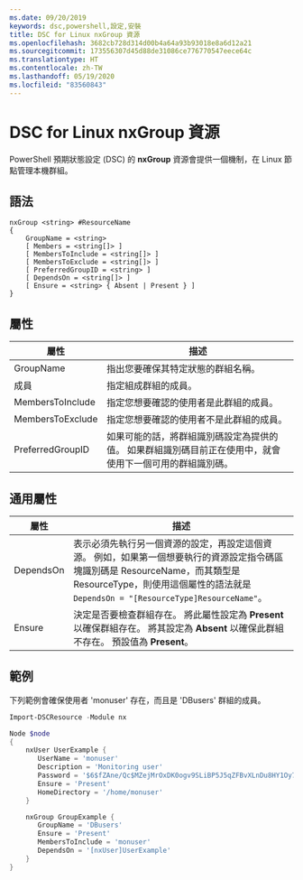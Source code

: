 ```yaml
---
ms.date: 09/20/2019
keywords: dsc,powershell,設定,安裝
title: DSC for Linux nxGroup 資源
ms.openlocfilehash: 3682cb728d314d00b4a64a93b93018e8a6d12a21
ms.sourcegitcommit: 173556307d45d88de31086ce776770547eece64c
ms.translationtype: HT
ms.contentlocale: zh-TW
ms.lasthandoff: 05/19/2020
ms.locfileid: "83560843"
---
```

# <a name="dsc-for-linux-nxgroup-resource"></a>DSC for Linux nxGroup 資源

PowerShell 預期狀態設定 (DSC) 的 **nxGroup** 資源會提供一個機制，在 Linux 節點管理本機群組。

## <a name="syntax"></a>語法

```Syntax
nxGroup <string> #ResourceName
{
    GroupName = <string>
    [ Members = <string[]> ]
    [ MembersToInclude = <string[]> ]
    [ MembersToExclude = <string[]> ]
    [ PreferredGroupID = <string> ]
    [ DependsOn = <string[]> ]
    [ Ensure = <string> { Absent | Present } ]
}
```

## <a name="properties"></a>屬性

|屬性 |描述 |
|---|---|
|GroupName |指出您要確保其特定狀態的群組名稱。 |
|成員 |指定組成群組的成員。 |
|MembersToInclude |指定您想要確認的使用者是此群組的成員。 |
|MembersToExclude |指定您想要確認的使用者不是此群組的成員。 |
|PreferredGroupID |如果可能的話，將群組識別碼設定為提供的值。 如果群組識別碼目前正在使用中，就會使用下一個可用的群組識別碼。 |

## <a name="common-properties"></a>通用屬性

|屬性 |描述 |
|---|---|
|DependsOn |表示必須先執行另一個資源的設定，再設定這個資源。 例如，如果第一個想要執行的資源設定指令碼區塊識別碼是 ResourceName，而其類型是 ResourceType，則使用這個屬性的語法就是 `DependsOn = "[ResourceType]ResourceName"`。 |
|Ensure |決定是否要檢查群組存在。 將此屬性設定為 **Present** 以確保群組存在。 將其設定為 **Absent** 以確保此群組不存在。 預設值為 **Present**。 |

## <a name="example"></a>範例

下列範例會確保使用者 'monuser' 存在，而且是 'DBusers' 群組的成員。

```powershell
Import-DSCResource -Module nx

Node $node
{
    nxUser UserExample {
       UserName = 'monuser'
       Description = 'Monitoring user'
       Password = '$6$fZAne/Qc$MZejMrOxDK0ogv9SLiBP5J5qZFBvXLnDu8HY1Oy7ycX.Y3C7mGPUfeQy3A82ev3zIabhDQnj2ayeuGn02CqE/0'
       Ensure = 'Present'
       HomeDirectory = '/home/monuser'
    }

    nxGroup GroupExample {
       GroupName = 'DBusers'
       Ensure = 'Present'
       MembersToInclude = 'monuser'
       DependsOn = '[nxUser]UserExample'
    }
}
```
